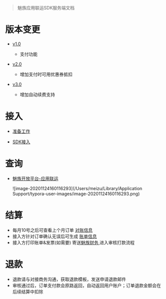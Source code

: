 > 魅族应用联运SDK服务端文档



# 版本变更

- [v1.0](https://github.com/MeizuAppCenter/MzAppCenterSdkServerDemo/blob/master/SDK1.0%262.0.md)
  
  - 支付功能
- [v2.0](https://github.com/MeizuAppCenter/MzAppCenterSdkServerDemo/blob/master/SDK1.0%262.0.md)
  
  - 增加支付时可用优惠券抵扣
- [v3.0](https://github.com/MeizuAppCenter/MzAppCenterSdkServerDemo/blob/master/SDK3.0.md)
  
  - 增加自动续费支持
  
  

# 接入

-  [准备工作](http://open-wiki.flyme.cn/doc-wiki/index#id?119)

-  [ SDK接入](http://open-wiki.flyme.cn/doc-wiki/index#id?119)

# 查询

- [魅族开放平台-应用联运](http://developer.meizu.com/console/reports/appBillingDetail)

  ![image-20201124160116293](/Users/meizu/Library/Application Support/typora-user-images/image-20201124160116293.png)



# 结算

- 每月10号之后可查看上个月订单 [对账信息](http://developer.meizu.com/console/apps/finance/reconciliation?t=1606205814758)
- 接入方针对订单确认无误后可生成 [账单信息](http://developer.meizu.com/console/apps/finance/bill?t=1606205830743) 
- 接入方打印账单&发票(如需要)  寄送[魅族财务](http://developer.meizu.com/console/apps/finance/bill?t=1606205830743),进入审核打款流程

# 退款

- 退款请与对接商务沟通，获取退款模板，发送申请退款邮件
- 审核通过后，订单支付款会原路返回，自动返回用户账户；订单退款金额会在后续结算中扣除



